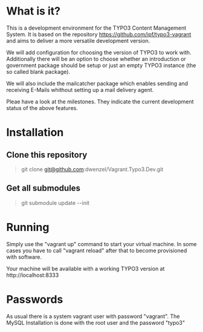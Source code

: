 # What is it?
This is a development environment for the TYPO3 Content Management System.
It is based on the repository https://github.com/ipf/typo3-vagrant and aims to
deliver a more versatile development version.

We will add configuration for choosing the version of TYPO3 to work with. Additionally
there will be an option to choose whether an introduction or government package should be setup 
or just an empty TYPO3 instance (the so called blank package).

We will also include the mailcatcher package which enables sending and receiving
E-Mails whithout setting up a mail delivery agent.

Pleae have a look at the milestones. They indicate the current development
status of the above features.

# Installation

## Clone this repository

 > git clone git@github.com:dwenzel/Vagrant.Typo3.Dev.git

## Get all submodules

 > git submodule update --init

# Running

Simply use the "vagrant up" command to start your virtual machine.
In some cases you have to call "vagrant reload" after that to become provisioned with software.

Your machine will be available with a working TYPO3 version at http://localhost:8333

# Passwords

As usual there is a system vagrant user with password "vagrant". The MySQL Installation is done with the root user and the password "typo3"
